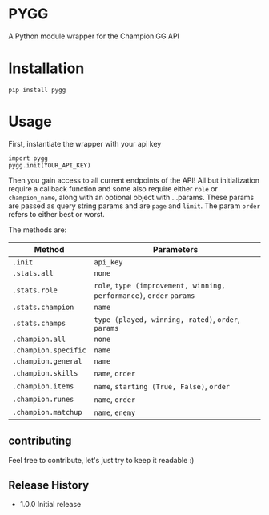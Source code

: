 # PYGG
A Python module wrapper for the Champion.GG API

# Installation
  ```
  pip install pygg
  ```

# Usage
First, instantiate the wrapper with your api key
  ```
  import pygg
  pygg.init(YOUR_API_KEY)
  ```

Then you gain access to all current endpoints of the API! All but initialization require a callback function and some also require either `role` or `champion_name`, along with an optional object with ...params. These params are passed as query string params and are `page` and `limit`. The param `order` refers to either best or worst.

The methods are:

Method | Parameters |
------ | ---------- |
`.init`| `api_key`  |
`.stats.all` | `none` |
`.stats.role` | `role`, `type (improvement, winning, performance)`, `order` `params` |
`.stats.champion` | `name` |
`.stats.champs` | `type (played, winning, rated)`, `order`, `params` |
`.champion.all` | `none` |
`.champion.specific`| `name` |
`.champion.general`| `name` |
`.champion.skills`| `name`, `order` |
`.champion.items`| `name`, `starting (True, False)`, `order` |
`.champion.runes`| `name`, `order` |
`.champion.matchup`| `name`, `enemy` |


## contributing
Feel free to contribute, let's just try to keep it readable :)

## Release History
  * 1.0.0 Initial release